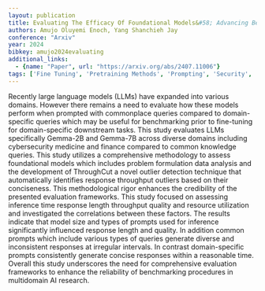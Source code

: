 ```yaml
---
layout: publication
title: Evaluating The Efficacy Of Foundational Models&#58; Advancing Benchmarking Practices To Enhance Fine-tuning Decision-making
authors: Amujo Oluyemi Enoch, Yang Shanchieh Jay
conference: "Arxiv"
year: 2024
bibkey: amujo2024evaluating
additional_links:
  - {name: "Paper", url: "https://arxiv.org/abs/2407.11006"}
tags: ['Fine Tuning', 'Pretraining Methods', 'Prompting', 'Security', 'Tools', 'Training Techniques']
---
```

Recently large language models (LLMs) have expanded into various domains. However there remains a need to evaluate how these models perform when prompted with commonplace queries compared to domain-specific queries which may be useful for benchmarking prior to fine-tuning for domain-specific downstream tasks. This study evaluates LLMs specifically Gemma-2B and Gemma-7B across diverse domains including cybersecurity medicine and finance compared to common knowledge queries. This study utilizes a comprehensive methodology to assess foundational models which includes problem formulation data analysis and the development of ThroughCut a novel outlier detection technique that automatically identifies response throughput outliers based on their conciseness. This methodological rigor enhances the credibility of the presented evaluation frameworks. This study focused on assessing inference time response length throughput quality and resource utilization and investigated the correlations between these factors. The results indicate that model size and types of prompts used for inference significantly influenced response length and quality. In addition common prompts which include various types of queries generate diverse and inconsistent responses at irregular intervals. In contrast domain-specific prompts consistently generate concise responses within a reasonable time. Overall this study underscores the need for comprehensive evaluation frameworks to enhance the reliability of benchmarking procedures in multidomain AI research.
